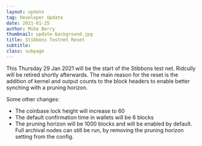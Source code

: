 ```yaml
---
layout: update
tag: Developer Update
date: 2021-01-25
author: Mike Berry
thumbnail: update-background.jpg
title: Stibbons Testnet Reset
subtitle:
class: subpage
---
```


This Thursday 29 Jan 2021 will be the start of the Stibbons test net.
Ridcully will be retired shortly afterwards. The main reason for the reset is
the addition of kernel and output counts to the block headers to enable
better synching with a pruning horizon.

Some other changes:

- The coinbase lock height will increase to 60
- The default confirmation time in wallets will be 6 blocks
- The pruning horizon will be 1000 blocks and will be enabled by default. Full
  archival nodes can still be run, by removing the pruning horizon setting from
  the config.
